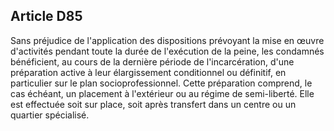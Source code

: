 Article D85
----
Sans préjudice de l'application des dispositions prévoyant la mise en œuvre
d'activités pendant toute la durée de l'exécution de la peine, les condamnés
bénéficient, au cours de la dernière période de l'incarcération, d'une
préparation active à leur élargissement conditionnel ou définitif, en
particulier sur le plan socioprofessionnel. Cette préparation comprend, le cas
échéant, un placement à l'extérieur ou au régime de semi-liberté. Elle est
effectuée soit sur place, soit après transfert dans un centre ou un quartier
spécialisé.
